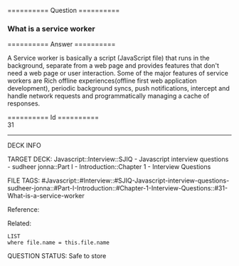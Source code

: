 ========== Question ==========  

### What is a service worker  

========== Answer ==========  

A Service worker is basically a script (JavaScript file) that runs in the
background, separate from a web page and provides features that don't need a web
page or user interaction. Some of the major features of service workers are Rich
offline experiences(offline first web application development), periodic
background syncs, push notifications, intercept and handle network requests and
programmatically managing a cache of responses.

========== Id ==========  
31

---

DECK INFO

TARGET DECK: Javascript::Interview::SJIQ - Javascript interview questions - sudheer jonna::Part I - Introduction::Chapter 1 - Interview Questions

FILE TAGS: #Javascript::#Interview::#SJIQ-Javascript-interview-questions-sudheer-jonna::#Part-I-Introduction::#Chapter-1-Interview-Questions::#31-What-is-a-service-worker

Reference:

Related:

```dataview
LIST
where file.name = this.file.name
```

QUESTION STATUS: Safe to store
